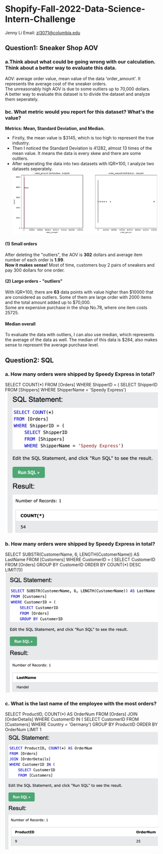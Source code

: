 # Shopify-Fall-2022-Data-Science-Intern-Challenge
Jenny Li
Email: zl3071@columbia.edu

## Question1: Sneaker Shop AOV
### a.Think about what could be going wrong with our calculation. Think about a better way to evaluate this data. 
AOV: average order value, mean value of the data 'order_amount'. It represents the average cost of the sneaker orders.      
The unreasonably high AOV is due to some outliers up to 70,000 dollars.       
A better way to evaluate this dataset is to divide the dataset and analyze them seperately.

### bc. What metric would you report for this dataset? What's the value?
**Metrics: Mean, Standard Deviation, and Median.**      
* Firstly, the mean value is $3145, which is too high to represent the true industry.        
* Then I noticed the Standard Deviation is 41282, almost 13 times of the mean value. It means the data is every skew and there are some outliers.       
* After seperating the data into two datasets with IQR*100, I analyze two datasets seperately.  
![](/output/q1.png)  
#### (1) Small orders
After deleting the "outliers", the AOV is **302** dollars and average item number of each order is **1.99**.         
**Now it makes sense!** Most of time, customers buy 2 pairs of sneakers and pay 300 dollars for one order.
#### (2) Large orders - "outliers"
With IQR*100, there are **63** data points with value higher than $10000 that are considered as outliers.
Some of them are large order with 2000 items and the total amount added up to $70,000.        
Some are expensive purchase in the shop No.78, where one item costs 25725.
#### Median overall
To evaluate the data with outliers, I can also use median, which represents the average of the data as well.
The median of this data is $284, also makes sense to represent the average purchase level.

## Question2: SQL

### a. How many orders were shipped by Speedy Express in total?
SELECT COUNT(*)
FROM [Orders]
WHERE ShipperID = (
	SELECT ShipperID
	FROM [Shippers]
	WHERE ShipperName = 'Speedy Express')
![](/output/q2.1.png)

### b. How many orders were shipped by Speedy Express in total?
SELECT SUBSTR(CustomerName, 6, LENGTH(CustomerName)) AS LastName
FROM [Customers]
WHERE CustomerID = (
	SELECT CustomerID
    FROM [Orders]
	GROUP BY CustomerID
    ORDER BY COUNT(*) DESC
    LIMIT(1))
![](/output/q2.2.png)

### c. What is the last name of the employee with the most orders?
SELECT ProductID, COUNT(*) AS OrderNum
FROM [Orders]
JOIN [OrderDetails]
WHERE CustomerID IN (
	SELECT CustomerID
    FROM [Customers]
    WHERE Country = 'Germany')
GROUP BY ProductID
ORDER BY OrderNum
LIMIT 1
![](/output/q2.3.png)
